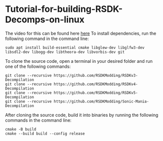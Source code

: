 # Tutorial-for-building-RSDK-Decomps-on-linux
The video for this can be found here [here](https://youtu.be/FKzG_SkF0VM?si=cCcQnVm_CraS4Rdq)
To install dependencies, run the following command in the command line:
```
sudo apt install build-essential cmake libglew-dev libglfw3-dev libsdl2-dev libogg-dev libtheora-dev libvorbis-dev git
```
To clone the source code, open a terminal in your desired folder and run one of the following commands:
```
git clone --recursive https://github.com/RSDKModding/RSDKv3-Decompilation
git clone --recursive https://github.com/RSDKModding/RSDKv4-Decompilation
git clone --recursive https://github.com/RSDKModding/RSDKv5-Decompilation
git clone --recursive https://github.com/RSDKModding/Sonic-Mania-Decompilation
```
After cloning the source code, build it into binaries by running the following commands in the command line:
```
cmake -B build
cmake --build build --config release
```
